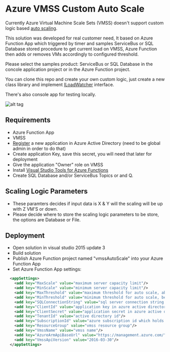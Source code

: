 # Azure VMSS Custom Auto Scale
Currently Azure Virtual Machine Scale Sets (VMSS) doesn't support custom logic based [auto scaling](https://docs.microsoft.com/en-us/azure/monitoring-and-diagnostics/insights-advanced-autoscale-virtual-machine-scale-sets).

This solution was developed for real customer need,
It based on Azure Function App which triggered by timer and samples ServiceBus or SQL Database stored procedure to get current load on VMSS,
Azure Function then adds or removes VMs accordingly to configured threshold.

Please select the samples product: ServiceBus or SQL Database in the concole application project or in the Azure Function project.

You can clone this repo and create your own custom logic, just create a new class library and implement [ILoadWatcher](https://github.com/guybartal/AzureVmssCustomAutoScale/blob/master/vmssAutoScale.Interfaces/ILoadWatcher.cs) interface.

There's also console app for testing locally.

![alt tag](https://raw.githubusercontent.com/zivstaeinberg/AzureVmssCustomAutoScale/master/AzureVmssCustomAutoScale/ArcFile.PNG)

## Requirements
* Azure Function App
* VMSS
* [Register](https://docs.microsoft.com/en-us/azure/active-directory/active-directory-app-registration) a new application in Azure Active Directory (need to be global admin in order to do that)
* Create application Key, save this secret, you will need that later for deployment
* Give the application "Owner" role on VMSS
* Install [Visual Studio Tools for Azure Functions](https://blogs.msdn.microsoft.com/webdev/2016/12/01/visual-studio-tools-for-azure-functions/)
* Create SQL Database and/or ServiceBus Topics or and Q.

## Scaling Logic Parameters
* These paramters decides if input data is X & Y will the scaling will be up with Z VM'S or down.
* Please decide where to store the scaling logic parameters to be store, the options are Database or File.

## Deployment
* Open solution in visual studio 2015 update 3
* Build solution
* Publish Azure Function project named "vmssAutoScale" into your Azure Function App
* Set Azure Function App settings:
```XML
  <appSettings>
    <add key="MaxScale" value="maximum server capacity limit"/>
    <add key="MinScale" value="minimum server capacity limit"/>
    <add key="MaxThreshold" value="maximum threshold for auto scale, above this value autoscaler will add one server to vmss"/>
    <add key="MinThreshold" value="minimum threshold for auto scale, below this value autoscaler will remove one server to vmss"/>
    <add key="SQLConnectionString" value="sql server connection string which holds logic for autoscale"/>
    <add key="ClientId" value="application key in azure active directory"/>
    <add key="ClientSecret" value="application secret in azure active directory"/>
    <add key="TenantId" value="active directory id"/>
    <add key="SubscriptionId" value="azure subscription id which holds vmss"/>
    <add key="ResourceGroup" value="vmss resource group"/>
    <add key="VmssName" value="vmss name"/>
    <add key="AzureArmApiBaseUrl" value="https://management.azure.com/"/>
    <add key="VmssApiVersion" value="2016-03-30"/>
  </appSettings>
 ```

